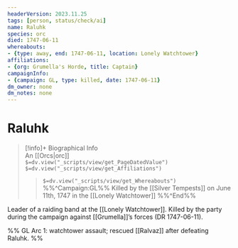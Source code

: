 ```yaml
---
headerVersion: 2023.11.25
tags: [person, status/check/ai]
name: Raluhk
species: orc
died: 1747-06-11
whereabouts:
- {type: away, end: 1747-06-11, location: Lonely Watchtower}
affiliations:
- {org: Grumella's Horde, title: Captain}
campaignInfo:
- {campaign: GL, type: killed, date: 1747-06-11}
dm_owner: none
dm_notes: none
---
```

# Raluhk
>[!info]+ Biographical Info  
> An [[Orcs|orc]]  
> `$=dv.view("_scripts/view/get_PageDatedValue")`  
> `$=dv.view("_scripts/view/get_Affiliations")`  
>> `$=dv.view("_scripts/view/get_Whereabouts")`  
>> %%^Campaign:GL%% Killed by the [[Silver Tempests]] on June 11th, 1747 in the [[Lonely Watchtower]] %%^End%%

Leader of a raiding band at the [[Lonely Watchtower]]. Killed by the party during the campaign against [[Grumella]]’s forces (DR 1747-06-11).

%%
GL Arc 1: watchtower assault; rescued [[Ralvaz]] after defeating Raluhk.
%%
